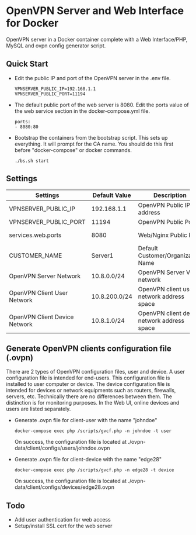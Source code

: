 # OpenVPN Server and Web Interface for Docker
OpenVPN server in a Docker container complete with a Web Interface/PHP, MySQL and ovpn config generator script.

## Quick Start
* Edit the public IP and port of the OpenVPN server in the .env file.

      VPNSERVER_PUBLIC_IP=192.168.1.1
      VPNSERVER_PUBLIC_PORT=11194
     
* The default public port of the web server is 8080. Edit the ports value of the web service section in the docker-compose.yml file.

      ports:
      - 8080:80
      
* Bootstrap the containers from the bootstrap script. This sets up everything. It will prompt for the CA name. You should do this first before "docker-compose" or docker commands.

      ./bs.sh start
  
## Settings

|Settings| Default Value| Description|File|
|--------|--------------|------------|----|
|VPNSERVER_PUBLIC_IP | 192.168.1.1| OpenVPN Public IP address| .env|
|VPNSERVER_PUBLIC_PORT| 11194| OpenVPN Public Port| .env|
|services.web.ports|8080| Web/Nginx Public Port| docker-compose.yml|
|CUSTOMER_NAME|Server1| Default Customer/Organization Name| hard-coded|
|OpenVPN Server Network| 10.8.0.0/24| OpenVPN Server VPN network| ovpn-data/server.conf|
|OpenVPN Client User Network|10.8.200.0/24| OpenVPN client user network address space| -u option of /scripts/gvcf|
|OpenVPN Client Device Network| 10.8.1.0/24|OpenVPN client device network address space| -d option of /scripts/gvcf|

## Generate OpenVPN clients configuration file (.ovpn)

There are 2 types of OpenVPN configuration files, user and device. A user configuration file is intended for end-users. This configuration file is installed to user computer or device. The device configuration file is intended for devices or network equipments such as routers, firewalls, servers, etc. Technically there are no differences between them. The distinction is for monitoring purposes. In the Web UI, online devices and users are listed separately. 

* Generate .ovpn file for client-user with the name "johndoe"

      docker-compose exec php /scripts/gvcf.php -n johndoe -t user
  On success, the configuration file is located at ./ovpn-data/client/configs/users/johndoe.ovpn

* Generate .ovpn file for client-device with the name "edge28"

      docker-compose exec php /scripts/gvcf.php -n edge28 -t device
  On success, the configuration file is located at ./ovpn-data/client/configs/devices/edge28.ovpn
  

## Todo
* Add user authentication for web access
* Setup/install SSL cert for the web server
